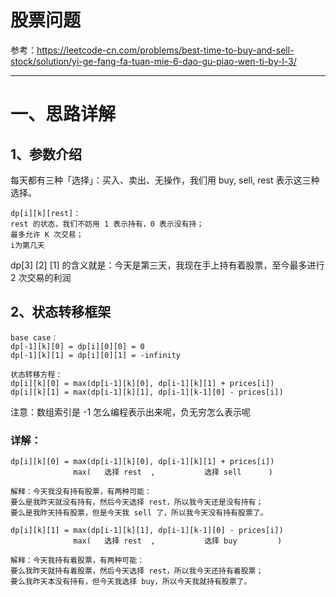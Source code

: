 # 股票问题

参考：https://leetcode-cn.com/problems/best-time-to-buy-and-sell-stock/solution/yi-ge-fang-fa-tuan-mie-6-dao-gu-piao-wen-ti-by-l-3/

---
# 一、思路详解
## 1、参数介绍
每天都有三种「选择」：买入、卖出、无操作，我们用 buy, sell, rest 表示这三种选择。 <br>

```
dp[i][k][rest]：
rest 的状态，我们不妨用 1 表示持有，0 表示没有持；
最多允许 K 次交易； 
i为第几天
```

 dp[3] [2] [1] 的含义就是：今天是第三天，我现在手上持有着股票，至今最多进行 2 次交易的利润

## 2、状态转移框架
```
base case：
dp[-1][k][0] = dp[i][0][0] = 0
dp[-1][k][1] = dp[i][0][1] = -infinity

状态转移方程：
dp[i][k][0] = max(dp[i-1][k][0], dp[i-1][k][1] + prices[i])
dp[i][k][1] = max(dp[i-1][k][1], dp[i-1][k-1][0] - prices[i])

```
注意：数组索引是 -1 怎么编程表示出来呢，负无穷怎么表示呢
### 详解：
```
dp[i][k][0] = max(dp[i-1][k][0], dp[i-1][k][1] + prices[i])
              max(   选择 rest  ,           选择 sell      )

解释：今天我没有持有股票，有两种可能：
要么是我昨天就没有持有，然后今天选择 rest，所以我今天还是没有持有；
要么是我昨天持有股票，但是今天我 sell 了，所以我今天没有持有股票了。

dp[i][k][1] = max(dp[i-1][k][1], dp[i-1][k-1][0] - prices[i])
              max(   选择 rest  ,           选择 buy         )

解释：今天我持有着股票，有两种可能：
要么我昨天就持有着股票，然后今天选择 rest，所以我今天还持有着股票；
要么我昨天本没有持有，但今天我选择 buy，所以今天我就持有股票了。

```


